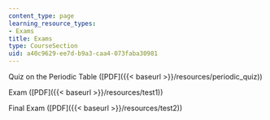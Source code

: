 ```yaml
---
content_type: page
learning_resource_types:
- Exams
title: Exams
type: CourseSection
uid: a40c9629-ee7d-b9a3-caa4-073faba30981
---
```


Quiz on the Periodic Table ([PDF]({{< baseurl >}}/resources/periodic_quiz))

Exam ([PDF]({{< baseurl >}}/resources/test1))

Final Exam ([PDF]({{< baseurl >}}/resources/test2))